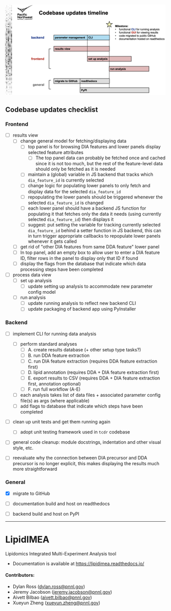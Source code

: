 ![timeline](timeline.png)

## Codebase updates checklist

### Frontend
- [ ] results view
    - [ ] change general model for fetching/displaying data
        - [ ] top panel is for browsing DIA features and lower panels display selected feature attributes
            - [ ] The top panel data can probably be fetched once and cached since it is not too much, but the rest of the feature-level data should only be fetched as it is needed
        - [ ] maintain a \(global\) variable in JS backend that tracks which `dia_feature_id` is currently selected
        - [ ] change logic for populating lower panels to only fetch and display data for the selected `dia_feature_id`
        - [ ] repopulating the lower panels should be triggered whenever the selected `dia_feature_id` is changed
        - [ ] each lower panel should have a backend JS function for populating it that fetches only the data it needs \(using currently selected `dia_feature_id`\) then displays it
        - [ ] suggest: put setting the variable for tracking currently selected `dia_feature_id` behind a setter function in JS backend, this can in turn trigger appropriate callbacks to repopulate lower panels whenever it gets called
    - [ ] get rid of "other DIA features from same DDA feature" lower panel
    - [ ] In top panel, add an empty box to allow user to enter a DIA feature ID, filter rows in the panel to display only that ID if found
    - [ ] display the flags from the database that indicate which data processing steps have been completed
- [ ] process data view 
    - [ ] set up analysis
        - [ ] update setting up analysis to accommodate new parameter config model
    - [ ] run analysis
        - [ ] update running analysis to reflect new backend CLI
        - [ ] update packaging of backend app using PyInstaller

### Backend
- [ ] implement CLI for running data analysis
    - [ ] perform standard analyses
        - [ ] A. create results database \(+ other setup type tasks?\) 
        - [ ] B. run DDA feature extraction 
        - [ ] C. run DIA feature extraction \(requires DDA feature extraction first\)
        - [ ] D. lipid annotation \(requires DDA + DIA feature extraction first\)
        - [ ] E. export results to CSV \(requires DDA + DIA feature extraction first, annotation optional\)
        - [ ] F. run full workflow \(A-E\)
    - [ ] each analysis takes list of data files + associated parameter config file\(s\) as args \(where applicable\) 
    - [ ] add flags to database that indicate which steps have been completed
- [ ] clean up unit tests and get them running again
    - [ ] adopt unit testing framework used in `tcdr` codebase
- [ ] general code cleanup: module docstrings, indentation and other visual style, etc.
- [ ] reevaluate why the connection between DIA precursor and DDA precursor is no longer explicit, this makes displaying the results much more straightforward


### General
- [x] migrate to GitHub
- [ ] documentation build and host on readthedocs
- [ ] backend build and host on PyPI


---


# LipidIMEA
Lipidomics Integrated Multi-Experiment Analysis tool

- Documentation is available at https://lipidimea.readthedocs.io/


#### Contributors:
- Dylan Ross (dylan.ross@pnnl.gov)
- Jeremy Jacobson (jeremy.jacobson@pnnl.gov)
- Aivett Bilbao (aivett.bilbao@pnnl.gov)
- Xueyun Zheng (xueyun.zheng@pnnl.gov)

